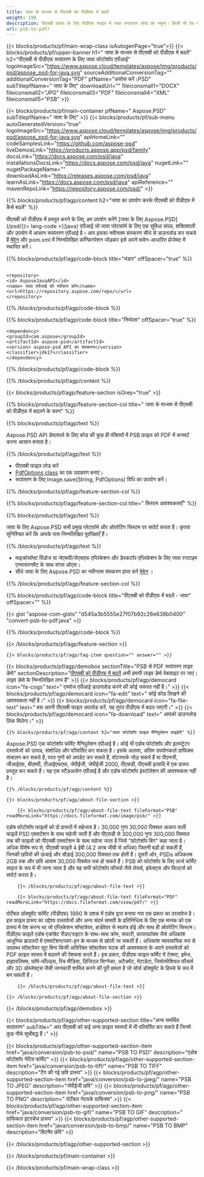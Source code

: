 ```yaml
---
title: जावा के माध्यम से पीएसबी को पीडीएफ में बदलें
weight: 190
description: पीएसबी प्रारूप के लिए पीडीएफ फाइल में जावा रूपांतरण कोड का नमूना। किसी भी वेब या डेस्कटॉप जावा आधारित एप्लिकेशन में पीएसबी को पीडीएफ में बदलने के लिए इस उदाहरण कोड का उपयोग करें।
url: psb-to-pdf/
---
```


{{< blocks/products/pf/main-wrap-class isAutogenPage="true">}}
{{< blocks/products/pf/upper-banner h1=" जावा के माध्यम से पीएसबी को पीडीएफ में बदलें" h2="पीएसबी से पीडीएफ रूपांतरण के लिए जावा फोटोशॉप एपीआई" logoImageSrc="https://www.aspose.cloud/templates/aspose/img/products/psd/aspose_psd-for-java.svg" sourceAdditionalConversionTag="" additionalConversionTag="PDF" pfName="असोस करें।PSD" subTitlepfName=" जावा के लिए" downloadUrl="" fileiconsmall1="DOCX" fileiconsmall2="JPG" fileiconsmall3="PDF" fileiconsmall4="XML" fileiconsmall5="PSB" >}}

{{< blocks/products/pf/main-container pfName=" Aspose.PSD" subTitlepfName=" जावा के लिए" >}}
{{< blocks/products/pf/sub-menu autoGeneratedVersion="true" logoImageSrc="https://www.aspose.cloud/templates/aspose/img/products/psd/aspose_psd-for-java.svg" apiHomeLink="" codeSamplesLink="https://github.com/aspose-psd" liveDemosLink="https://products.aspose.app/psd/family" docsLink="https://docs.aspose.com/psd/java" installationsDocsLink="https://docs.aspose.com/psd/java" nugetLink="" nugetPackageName="" downloadAsLink="https://releases.aspose.com/psd/java" learnAsLink="https://docs.aspose.com/psd/java" apiReference="" mavenRepoLink="https://repository.aspose.com/psd/" >}}

{{% blocks/products/pf/agp/content h2="जावा का उपयोग करके पीएसबी को पीडीएफ में कैसे बदलें" %}}

 पीएसबी को पीडीएफ में प्रस्तुत करने के लिए, हम उपयोग करेंगे
 [जावा के लिए Aspose.PSD](/psd/{{< lang-code >}}java)
 एपीआई जो जावा प्लेटफॉर्म के लिए एक सुविधा संपन्न, शक्तिशाली और उपयोग में आसान रूपांतरण एपीआई है। आप इसका नवीनतम संस्करण सीधे से डाउनलोड कर सकते हैं
 [मेवेन](https://repository.aspose.com/psd/)
 और pom.xml में निम्नलिखित कॉन्फ़िगरेशन जोड़कर इसे अपने मावेन-आधारित प्रोजेक्ट में स्थापित करें।

{{% blocks/products/pf/agp/code-block title="भंडार" offSpacer="true" %}}

```सीएस

<repository>
<id> AsposeJavaAPI</id>
<name> जावा एपीआई को स्वीकार करें</name>
<url>https://repository.aspose.com/repo/</url>
</repository>

```

{{% /blocks/products/pf/agp/code-block %}}

{{% blocks/products/pf/agp/code-block title="निर्भरता" offSpacer="true" %}}

```सीएस
<dependency>
<groupId>com.aspose</groupId>
<artifactId> aspose-psd</artifactId>
<version> aspose-psd API का संस्करण</version>
<classifier>jdk17</classifier>
</dependency>

```

{{% /blocks/products/pf/agp/code-block %}}

{{% /blocks/products/pf/agp/content %}}

{{< blocks/products/pf/agp/feature-section isGrey="true" >}}

{{% blocks/products/pf/agp/feature-section-col title=" जावा के माध्यम से पीएसबी को पीडीएफ में बदलने के चरण" %}}

{{% blocks/products/pf/agp/text %}}

 Aspose.PSD API डेवलपर्स के लिए कोड की कुछ ही पंक्तियों में PSB फ़ाइल को PDF में कनवर्ट करना आसान बनाता है।

{{% /blocks/products/pf/agp/text %}}

- पीएसबी फाइल लोड करें
- [PdfOptions class](https://apireference.aspose.com/psd/java/com.aspose.psd.imageoptions/PdfOptions) का एक उदाहरण बनाएं।
- रूपांतरण के लिए Image.save(String, PdfOptions) विधि का उपयोग करें।

{{% /blocks/products/pf/agp/feature-section-col %}}

{{% blocks/products/pf/agp/feature-section-col title=" सिस्टम आवश्यकताएँ" %}}

{{% blocks/products/pf/agp/text %}}

 जावा के लिए Aspose.PSD सभी प्रमुख प्लेटफॉर्म और ऑपरेटिंग सिस्टम पर सपोर्ट करता है। कृपया सुनिश्चित करें कि आपके पास निम्नलिखित पूर्वापेक्षाएँ हैं।

{{% /blocks/products/pf/agp/text %}}

- माइक्रोसॉफ्ट विंडोज या जेएसपी/जेएसएफ एप्लिकेशन और डेस्कटॉप एप्लिकेशन के लिए जावा रनटाइम एनवायरनमेंट के साथ संगत ओएस।
- सीधे जावा के लिए Aspose.PSD का नवीनतम संस्करण प्राप्त करें
 [मेवेन](https://repository.aspose.com/psd/) ।

{{% /blocks/products/pf/agp/feature-section-col %}}

{{% blocks/products/pf/agp/code-block title="पीएसबी को पीडीएफ में बदलें - जावा" offSpacer="" %}}

{{< gist "aspose-com-gists" "d545a3b5555e27f07b92c26e638b0400" "convert-psb-to-pdf.java" >}}

{{% /blocks/products/pf/agp/code-block %}}

{{< /blocks/products/pf/agp/feature-section >}}

    {{< blocks/products/pf/agp/faq-item question="" answer="" >}}
 

<!-- aboutfile Starts -->

{{< blocks/products/pf/agp/demobox sectionTitle="PSB से PDF रूपांतरण लाइव डेमो" sectionDescription="[पीएसबी को पीडीएफ में बदलें](https://products.aspose.app/psd/conversion/psb-to-pdf) अभी हमारी लाइव डेमो वेबसाइट पर जाएं। लाइव डेमो के निम्नलिखित लाभ हैं" >}}
        {{< blocks/products/pf/agp/democard icon="fa-cogs" text=" एस्पोज एपीआई डाउनलोड करने की कोई जरूरत नहीं है।" >}}
        {{< blocks/products/pf/agp/democard icon="fa-edit" text=" कोई कोड लिखने की आवश्यकता नहीं है।" >}}
        {{< blocks/products/pf/agp/democard icon="fa-file-text" text=" बस अपनी पीएसबी फाइल अपलोड करें, यह तुरंत पीडीएफ में बदल जाएगी।" >}}
        {{< blocks/products/pf/agp/democard icon="fa-download" text=" आपको डाउनलोड लिंक मिलेगा।" >}}

    {{% blocks/products/pf/agp/content h2="जावा फोटोशॉप फ़ाइल मैनिपुलेशन लाइब्रेरी" %}}

 Aspose.PSD एक फोटोशॉप फॉर्मेट मैनिपुलेशन एपीआई है। कोई भी एडोब फोटोशॉप और इलस्ट्रेटर दस्तावेजों को उत्पन्न, संशोधित और परिवर्तित कर सकता है। इसके अलावा, अंतिम उपयोगकर्ता ग्राफिक्स संचालन कर सकते हैं, परत गुणों को अपडेट कर सकते हैं, वॉटरमार्क जोड़ सकते हैं या पीएनजी, जीआईएफ, बीएमपी, टीआईएफएफ, जेपीईजी, जेपीईजी 2000, पीएसडी, पीएसबी इत्यादि में एक प्रारूप प्रस्तुत कर सकते हैं। यह एक स्टैंडअलोन एपीआई है और एडोब फोटोशॉप इंस्टॉलेशन की आवश्यकता नहीं है।



    {{% /blocks/products/pf/agp/content %}}

    {{< blocks/products/pf/agp/about-file-section >}}

        {{< blocks/products/pf/agp/about-file-text fileFormat="PSB" readMoreLink="https://docs.fileformat.com/image/psb/" >}}

एडोब फोटोशॉप फाइलों को दो प्रारूपों में सहेजता है। 30,000 गुणा 30,000 पिक्सल आकार वाली फाइलें PSD एक्सटेंशन के साथ सहेजी जाती हैं और पीएसडी से 300,000 गुणा 300,000 पिक्सल तक की फाइलों को पीएसबी एक्सटेंशन के साथ सहेजा जाता है जिसे "फ़ोटोशॉप बिग" कहा जाता है। अधिक विशेष रूप से, पीएसबी फाइलें 4 ईबी (4.2 अरब जीबी से अधिक) जितनी बड़ी हो सकती हैं, जिनकी छवियों की ऊंचाई और चौड़ाई 300,000 पिक्सल तक होती है। दूसरी ओर, PSDs अधिकतम 2GB तक और छवि आयाम 30,000 पिक्सेल तक हो सकते हैं। PSB को फोटोशॉप के लिए लार्ज फॉर्मेट साइज के रूप में भी जाना जाता है और यह सभी फोटोशॉप फीचर्स जैसे लेयर्स, इफेक्ट्स और फिल्टर्स को सपोर्ट करता है।


        {{< /blocks/products/pf/agp/about-file-text >}}

        {{< blocks/products/pf/agp/about-file-text fileFormat="PDF" readMoreLink="https://docs.fileformat.com/view/pdf/" >}}

पोर्टेबल डॉक्यूमेंट फॉर्मेट (पीडीएफ) 1990 के दशक में एडोब द्वारा बनाया गया एक प्रकार का दस्तावेज है। इस फ़ाइल प्रारूप का उद्देश्य दस्तावेजों और अन्य संदर्भ सामग्री के प्रतिनिधित्व के लिए एक मानक को एक प्रारूप में पेश करना था जो एप्लिकेशन सॉफ्टवेयर, हार्डवेयर से स्वतंत्र होई और साथ ही ऑपरेटिंग सिस्टम। पीडीएफ फाइलें एडोब एक्रोबेट रीडर/राइटर के साथ-साथ क्रोम, सफारी, फ़ायरफ़ॉक्स जैसे अधिकांश आधुनिक ब्राउज़रों में एक्सटेंशन/प्लग-इन के माध्यम से खोली जा सकती हैं। अधिकांश व्यावसायिक रूप से उपलब्ध सॉफ़्टवेयर सूट बिना किसी अतिरिक्त सॉफ़्टवेयर घटक की आवश्यकता के अपने दस्तावेज़ों को PDF फ़ाइल स्वरूप में बदलने की पेशकश करते हैं। इस प्रकार, पीडीएफ फाइल फॉर्मेट में टेक्स्ट, इमेज, हाइपरलिंक्स, फॉर्म-फील्ड्स, रिच मीडिया, डिजिटल सिग्नेचर, अटैचमेंट, मेटाडेटा, जियोस्पेशियल फीचर्स और 3D ऑब्जेक्ट्स जैसी जानकारी शामिल करने की पूरी क्षमता है जो सोर्स डॉक्यूमेंट के हिस्से के रूप में बन सकती हैं।


        {{< /blocks/products/pf/agp/about-file-text >}}

    {{< /blocks/products/pf/agp/about-file-section >}}

{{< /blocks/products/pf/agp/demobox >}}

<!-- aboutfile Ends -->

{{< blocks/products/pf/agp/other-supported-section title="अन्य समर्थित रूपांतरण" subTitle=" आप पीएसबी को कई अन्य फ़ाइल स्वरूपों में भी परिवर्तित कर सकते हैं जिनमें कुछ नीचे सूचीबद्ध हैं।" >}}

{{< blocks/products/pf/agp/other-supported-section-item href="java/conversion/psb-to-psd/" name="PSB TO PSD" description="एडोब फोटोशॉप नेटिव फॉर्मेट" >}}
{{< blocks/products/pf/agp/other-supported-section-item href="java/conversion/psb-to-tiff/" name="PSB TO TIFF" description="टैग की गई छवि प्रारूप" >}}
{{< blocks/products/pf/agp/other-supported-section-item href="java/conversion/psb-to-jpeg/" name="PSB TO JPEG" description="जेपीईजी छवि" >}}
{{< blocks/products/pf/agp/other-supported-section-item href="java/conversion/psb-to-png/" name="PSB TO PNG" description=" पोर्टेबल नेटवर्क ग्राफिक्स" >}}
{{< blocks/products/pf/agp/other-supported-section-item href="java/conversion/psb-to-gif/" name="PSB TO GIF" description=" ग्राफिकल इंटरचेंज प्रारूप" >}}
{{< blocks/products/pf/agp/other-supported-section-item href="java/conversion/psb-to-bmp/" name="PSB TO BMP" description="बिटमैप छवि" >}}

{{< /blocks/products/pf/agp/other-supported-section >}}

{{< /blocks/products/pf/main-container >}}
    
{{< /blocks/products/pf/main-wrap-class >}}
